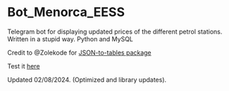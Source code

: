 # Bot_Menorca_EESS
Telegram bot for displaying updated prices of the different petrol stations. Written in a stupid way. 
Python and MySQL

Credit to @Zolekode for [JSON-to-tables package](https://github.com/zolekode/json-to-tables)

Test it [here](https://t.me/preus_combustible_bot)

Updated 02/08/2024. (Optimized and library updates).

